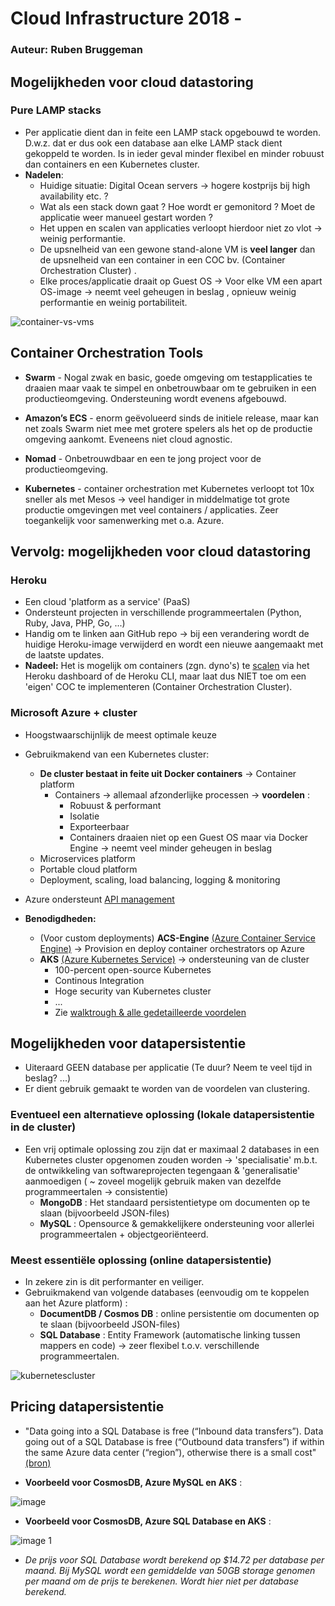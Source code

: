# Cloud Infrastructure 2018 - 

### Auteur: Ruben Bruggeman

## Mogelijkheden voor cloud datastoring


### Pure LAMP stacks

* Per applicatie dient dan in feite een LAMP stack opgebouwd te worden. D.w.z. dat er dus ook een database aan elke LAMP stack dient gekoppeld te worden. Is in ieder geval minder flexibel en minder robuust dan containers en een Kubernetes cluster. 
* **Nadelen**:
    * Huidige situatie: Digital Ocean servers -> hogere kostprijs bij high availability etc. ?
    * Wat als een stack down gaat ? Hoe wordt er gemonitord ? Moet de applicatie weer manueel gestart worden ?
    * Het uppen en scalen van applicaties verloopt hierdoor niet zo vlot -> weinig performantie.
    * De upsnelheid van een gewone stand-alone VM is **veel langer** dan de upsnelheid van een container in een COC bv. (Container Orchestration Cluster) .
    * Elke proces/applicatie draait op Guest OS -> Voor elke VM een apart OS-image -> neemt veel geheugen in beslag , opnieuw weinig performantie en weinig portabiliteit.
   

![container-vs-vms](https://user-images.githubusercontent.com/36444318/41443637-6cf82eb0-703e-11e8-8711-f3610097dfd1.jpg)

## Container Orchestration Tools

* **Swarm** - Nogal zwak en basic, goede omgeving om testapplicaties te draaien maar vaak te simpel en onbetrouwbaar om te gebruiken in een productieomgeving. Ondersteuning wordt evenens afgebouwd.

* **Amazon’s ECS** - enorm geëvolueerd sinds de initiele release, maar kan net zoals Swarm niet mee met grotere spelers als het op de productie omgeving aankomt. Eveneens niet cloud agnostic.

* **Nomad** - Onbetrouwdbaar en een te jong project voor de productieomgeving.

* **Kubernetes** - container orchestration met Kubernetes verloopt tot 10x sneller als met Mesos -> veel handiger in middelmatige tot grote productie omgevingen met veel containers / applicaties. Zeer toegankelijk voor samenwerking met o.a. Azure.

## Vervolg: mogelijkheden voor cloud datastoring

### Heroku

* Een cloud 'platform as a service' (PaaS) 
* Ondersteunt projecten in verschillende programmeertalen (Python, Ruby, Java, PHP, Go, ...)
* Handig om te linken aan GitHub repo -> bij een verandering wordt de huidige Heroku-image verwijderd en wordt een nieuwe aangemaakt met de laatste updates.
* **Nadeel:** Het is mogelijk om containers (zgn. dyno's) te [scalen](https://www.heroku.com/dynos/scaling) via het Heroku dashboard of de Heroku CLI, maar laat dus NIET toe om een 'eigen' COC te implementeren (Container Orchestration Cluster).
   

### Microsoft Azure + cluster

* Hoogstwaarschijnlijk de meest optimale keuze
* Gebruikmakend van een Kubernetes cluster:
    * **De cluster bestaat in feite uit Docker containers** -> Container platform 
      * Containers -> allemaal afzonderlijke processen -> **voordelen** :
         * Robuust & performant
         * Isolatie 
         * Exporteerbaar
         * Containers draaien niet op een Guest OS maar via Docker Engine -> neemt veel minder geheugen in beslag
    * Microservices platform
    * Portable cloud platform
    * Deployment, scaling, load balancing, logging & monitoring
* Azure ondersteunt [API management](https://docs.microsoft.com/en-us/azure/api-management/)


* **Benodigdheden:**
    * (Voor custom deployments) **ACS-Engine** [(Azure Container Service Engine)](https://github.com/Azure/acs-engine) -> Provision en deploy container orchestrators op Azure 
    * **AKS** [(Azure Kubernetes Service)](https://azure.microsoft.com/en-us/services/kubernetes-service/) -> ondersteuning van de cluster 
        * 100-percent open-source Kubernetes
        * Continous Integration
        * Hoge security van Kubernetes cluster
        * ...
        * Zie [walktrough & alle gedetailleerde voordelen](https://docs.microsoft.com/en-us/azure/aks/intro-kubernetes)



## Mogelijkheden voor datapersistentie

* Uiteraard GEEN database per applicatie (Te duur? Neem te veel tijd in beslag? ...)
* Er dient gebruik gemaakt te worden van de voordelen van clustering.

### Eventueel een alternatieve oplossing (lokale datapersistentie in de cluster)

* Een vrij optimale oplossing zou zijn dat er maximaal 2 databases in een Kubernetes cluster opgenomen zouden worden -> 'specialisatie' m.b.t. de ontwikkeling van softwareprojecten tegengaan & 'generalisatie' aanmoedigen ( ~ zoveel mogelijk gebruik maken van dezelfde programmeertalen -> consistentie)    
    * **MongoDB** : Het standaard persistentietype om documenten op te slaan (bijvoorbeeld JSON-files)
    * **MySQL** : Opensource & gemakkelijkere ondersteuning voor allerlei programmeertalen + objectgeoriënteerd.

### Meest essentiële oplossing (online datapersistentie) 

* In zekere zin is dit performanter en veiliger.
* Gebruikmakend van volgende databases (eenvoudig om te koppelen aan het Azure platform) :
   * **DocumentDB / Cosmos DB** : online persistentie om documenten op te slaan (bijvoorbeeld JSON-files)
   * **SQL Database** : Entity Framework (automatische linking tussen mappers en code) -> zeer flexibel t.o.v. verschillende programmeertalen.



![kubernetescluster](https://user-images.githubusercontent.com/36444318/41456561-1f9c9ae6-7081-11e8-92a8-6063998b4146.png)


## Pricing datapersistentie

* "Data going into a SQL Database is free (“Inbound data transfers”).  Data going out of a SQL Database is free (“Outbound data transfers”) if within the same Azure data center (“region”), otherwise there is a small cost" [(bron)](http://www.jamesserra.com/archive/2016/04/azure-sql-database-pricing/)

 * **Voorbeeld voor CosmosDB, Azure MySQL en AKS** :  
 
 ![image](https://user-images.githubusercontent.com/36444318/41460721-e06651ca-708d-11e8-8fb5-7933a8a356dd.png)

* **Voorbeeld voor CosmosDB, Azure SQL Database en AKS** :

![image 1](https://user-images.githubusercontent.com/36444318/41460955-8f1d16ae-708e-11e8-96da-c6c242886c1c.png)

* *De prijs voor SQL Database wordt berekend op $14.72 per database per maand. Bij MySQL wordt een gemiddelde van 50GB storage genomen per maand om de prijs te berekenen. Wordt hier niet per database berekend.* 

